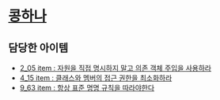 # [콩하나](https://github.com/kong-hana01)

## 담당한 아이템

- [2_05 item : 자원을 직접 명시하지 말고 의존 객체 주입을 사용하라](../../내용%20정리/2장/item_05)
- [4_15 item : 클래스와 멤버의 접근 권한을 최소화하라](../../내용%20정리/4장/item_15)
- [9_63 item : 항상 표준 명명 규칙을 따라야한다](../../내용%20정리/9장/item_63)
